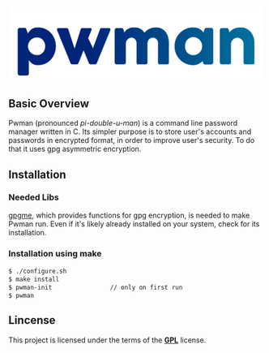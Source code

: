 <h1 align="center">
    <img width="500" alt="PWM4N" src="https://github.com/some0necoding/pwman/blob/main/.github/pwman_logo.png">
</h1>

<!-- links and badges here -->

## Basic Overview

Pwman (pronounced *pi-double-u-man*) is a command line password manager written in C. Its simpler purpose is 
to store user's accounts and passwords in encrypted format, in order to improve user's security. To do that it 
uses gpg asymmetric encryption.

## Installation

### Needed Libs


[gpgme](https://gnupg.org/software/gpgme/index.html), which provides functions for gpg encryption, is needed 
to make Pwman run. Even if it's likely already installed on your system, check for its installation.

### Installation using make

```
$ ./configure.sh
$ make install
$ pwman-init                // only on first run
$ pwman
```

## Lincense

This project is licensed under the terms of the [**GPL**](https://github.com/some0necoding/pwman/blob/main/LICENSE.md) license.
